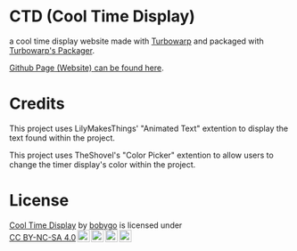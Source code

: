 # CTD (Cool Time Display)

a cool time display website made with <a href="https://turbowarp.org">Turbowarp</a> and packaged with <a href="https://packager.turbowarp.org/">Turbowarp's Packager</a>.

<a href="https://bobygowastaken.github.io/CTD/">Github Page (Website) can be found here</a>.

# Credits

This project uses LilyMakesThings' "Animated Text" extention to display the text found within the project.

This project uses TheShovel's "Color Picker" extention to allow users to change the timer display's color within the project.

# License

<p xmlns:cc="http://creativecommons.org/ns#" xmlns:dct="http://purl.org/dc/terms/"><a property="dct:title" rel="cc:attributionURL" href="https://github.com/bobygowastaken/CTD/">Cool Time Display</a> by <a rel="cc:attributionURL dct:creator" property="cc:attributionName" href="https://github.com/bobygowastaken">bobygo</a> is licensed under <a href="https://creativecommons.org/licenses/by-nc-sa/4.0/?ref=chooser-v1" target="_blank" rel="license noopener noreferrer" style="display:inline-block;">CC BY-NC-SA 4.0<img style="height:22px!important;margin-left:3px;vertical-align:text-bottom;" src="https://mirrors.creativecommons.org/presskit/icons/cc.svg?ref=chooser-v1" alt=""><img style="height:22px!important;margin-left:3px;vertical-align:text-bottom;" src="https://mirrors.creativecommons.org/presskit/icons/by.svg?ref=chooser-v1" alt=""><img style="height:22px!important;margin-left:3px;vertical-align:text-bottom;" src="https://mirrors.creativecommons.org/presskit/icons/nc.svg?ref=chooser-v1" alt=""><img style="height:22px!important;margin-left:3px;vertical-align:text-bottom;" src="https://mirrors.creativecommons.org/presskit/icons/sa.svg?ref=chooser-v1" alt=""></a></p>
